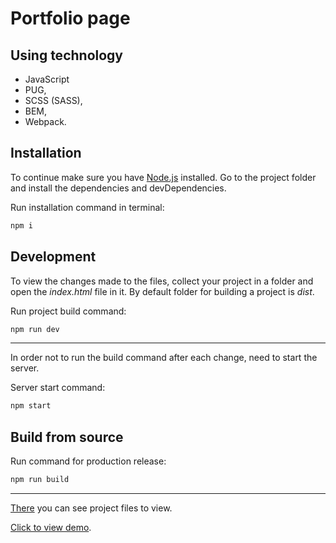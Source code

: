 # Portfolio page

## Using technology

- JavaScript
- PUG,
- SCSS (SASS),
- BEM,
- Webpack.

## Installation

To continue make sure you have [Node.js](https://nodejs.org/en/) installed.
Go to the project folder and install the dependencies and devDependencies.

Run installation command in terminal:
```bash
npm i
```

## Development

To view the changes made to the files, collect your project in a folder and open the *index.html* file in it.
By default folder for building a project is *dist*.

Run project build command:

```bash
npm run dev
```

***

In order not to run the build command after each change, need to start the server.

Server start command:
```bash
npm start
```

## Build from source

Run command for production release:
```bash
npm run build
```

***

[There](https://github.com/AndreyProvkov/portfolio-page-to-view) you can see project files to view.

[Click to view demo](https://andreyprovkov.github.io/portfolio-page-to-view/).
